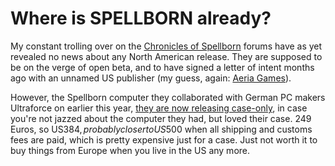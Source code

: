 # Where is SPELLBORN already?

My constant trolling over on the [Chronicles of Spellborn](http://tcos.com) forums have as yet revealed no news about any North American release. They are supposed to be on the verge of open beta, and to have signed a letter of intent months ago with an unnamed US publisher (my guess, again: [Aeria Games](http://aeriagames.com)).

However, the Spellborn computer they collaborated with German PC makers Ultraforce on earlier this year, [they are now releasing case-only](http://tcos.com/sbforum/viewtopic.php?t=13769), in case you're not jazzed about the computer they had, but loved their case. 249 Euros, so US$384, probably closer to US$500 when all shipping and customs fees are paid, which is pretty expensive just for a case. Just not worth it to buy things from Europe when you live in the US any more. 
